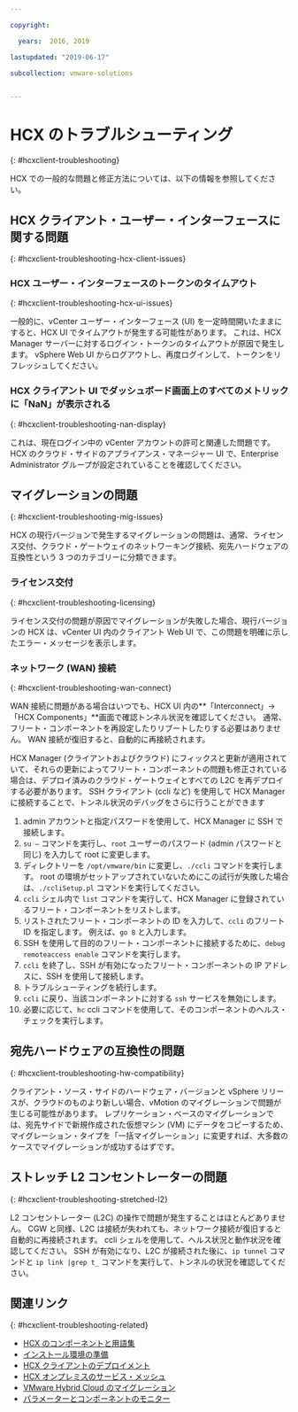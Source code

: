```yaml
---

copyright:

  years:  2016, 2019

lastupdated: "2019-06-17"

subcollection: vmware-solutions


---
```


# HCX のトラブルシューティング
{: #hcxclient-troubleshooting}

HCX での一般的な問題と修正方法については、以下の情報を参照してください。

## HCX クライアント・ユーザー・インターフェースに関する問題
{: #hcxclient-troubleshooting-hcx-client-issues}

### HCX ユーザー・インターフェースのトークンのタイムアウト
{: #hcxclient-troubleshooting-hcx-ui-issues}

一般的に、vCenter ユーザー・インターフェース (UI) を一定時間開いたままにすると、HCX UI でタイムアウトが発生する可能性があります。 これは、HCX Manager サーバーに対するログイン・トークンのタイムアウトが原因で発生します。 vSphere Web UI からログアウトし、再度ログインして、トークンをリフレッシュしてください。

### HCX クライアント UI でダッシュボード画面上のすべてのメトリックに「NaN」が表示される
{: #hcxclient-troubleshooting-nan-display}

これは、現在ログイン中の vCenter アカウントの許可と関連した問題です。 HCX のクラウド・サイドのアプライアンス・マネージャー UI で、Enterprise Administrator グループが設定されていることを確認してください。

## マイグレーションの問題
{: #hcxclient-troubleshooting-mig-issues}

HCX の現行バージョンで発生するマイグレーションの問題は、通常、ライセンス交付、クラウド・ゲートウェイのネットワーキング接続、宛先ハードウェアの互換性という 3 つのカテゴリーに分類できます。

### ライセンス交付
{: #hcxclient-troubleshooting-licensing}

ライセンス交付の問題が原因でマイグレーションが失敗した場合、現行バージョンの HCX は、vCenter UI 内のクライアント Web UI で、この問題を明確に示したエラー・メッセージを表示します。

### ネットワーク (WAN) 接続
{: #hcxclient-troubleshooting-wan-connect}

WAN 接続に問題がある場合はいつでも、HCX UI 内の**「Interconnect」->「HCX Components」**画面で確認トンネル状況を確認してください。 通常、フリート・コンポーネントを再設定したりリブートしたりする必要はありません。 WAN 接続が復旧すると、自動的に再接続されます。

HCX Manager (クライアントおよびクラウド) にフィックスと更新が適用されていて、それらの更新によってフリート・コンポーネントの問題も修正されている場合は、デプロイ済みのクラウド・ゲートウェイとすべての L2C を再デプロイする必要があります。 SSH クライアント (ccli など) を使用して HCX Manager に接続することで、トンネル状況のデバッグをさらに行うことができます  

1. admin アカウントと指定パスワードを使用して、HCX Manager に SSH で接続します。
2. `su –` コマンドを実行し、`root` ユーザーのパスワード (admin パスワードと同じ) を入力して root に変更します。
3. ディレクトリーを `/opt/vmware/bin` に変更し、`./ccli` コマンドを実行します。 root の環境がセットアップされていないためにこの試行が失敗した場合は、`./ccliSetup.pl` コマンドを実行してください。
4. `ccli` シェル内で `list` コマンドを実行して、HCX Manager に登録されているフリート・コンポーネントをリストします。
5. リストされたフリート・コンポーネントの ID を入力して、`ccli` のフリート ID を指定します。 例えば、`go 8` と入力します。
6. SSH を使用して目的のフリート・コンポーネントに接続するために、`debug remoteaccess enable` コマンドを実行します。
7. `ccli` を終了し、SSH が有効になったフリート・コンポーネントの IP アドレスに、SSH を使用して接続します。
9. トラブルシューティングを続行します。
10. `ccli` に戻り、当該コンポーネントに対する `ssh` サービスを無効にします。
11. 必要に応じて、`hc` ccli コマンドを使用して、そのコンポーネントのヘルス・チェックを実行します。

## 宛先ハードウェアの互換性の問題
{: #hcxclient-troubleshooting-hw-compatibility}

クライアント・ソース・サイドのハードウェア・バージョンと vSphere リリースが、クラウドのものより新しい場合、vMotion のマイグレーションで問題が生じる可能性があります。 レプリケーション・ベースのマイグレーションでは、宛先サイドで新規作成された仮想マシン (VM) にデータをコピーするため、マイグレーション・タイプを「一括マイグレーション」に変更すれば、大多数のケースでマイグレーションが成功するはずです。

## ストレッチ L2 コンセントレーターの問題
{: #hcxclient-troubleshooting-stretched-l2}

L2 コンセントレーター (L2C) の操作で問題が発生することはほとんどありません。 CGW と同様、L2C は接続が失われても、ネットワーク接続が復旧すると自動的に再接続されます。 ccli シェルを使用して、ヘルス状況と動作状況を確認してください。 SSH が有効になり、L2C が接続された後に、`ip tunnel` コマンドと `ip link |grep t_` コマンドを実行して、トンネルの状況を確認してください。

## 関連リンク
{: #hcxclient-troubleshooting-related}

* [HCX のコンポーネントと用語集](/docs/services/vmwaresolutions/services?topic=vmware-solutions-hcxclient-components)
* [インストール環境の準備](/docs/services/vmwaresolutions/services?topic=vmware-solutions-hcxclient-planning-prep-install)
* [HCX クライアントのデプロイメント](/docs/services/vmwaresolutions/services?topic=vmware-solutions-hcxclient-vcs-client-deployment)
* [HCX オンプレミスのサービス・メッシュ](/docs/services/vmwaresolutions/services?topic=vmware-solutions-hcxclient-vcs-mesh-deployment)
* [VMware Hybrid Cloud のマイグレーション](/docs/services/vmwaresolutions/services?topic=vmware-solutions-hcxclient-migrations)
* [パラメーターとコンポーネントのモニター](/docs/services/vmwaresolutions/services?topic=vmware-solutions-hcxclient-monitoring)
